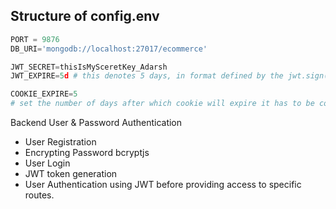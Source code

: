 ## Structure of config.env

```python
PORT = 9876
DB_URI='mongodb://localhost:27017/ecommerce'

JWT_SECRET=thisIsMySceretKey_Adarsh
JWT_EXPIRE=5d # this denotes 5 days, in format defined by the jwt.sign() ,method .

COOKIE_EXPIRE=5 
# set the number of days after which cookie will expire it has to be converted to ms though.
```



Backend User & Password Authentication
 * User Registration
 * Encrypting Password bcryptjs
 * User Login
 * JWT token generation
 * User Authentication using JWT before providing access to specific routes.
 